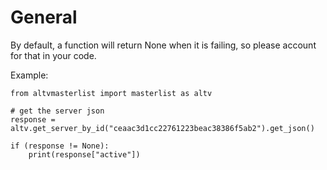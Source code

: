 # General

By default, a function will return None when it is failing, so please account for that in your code.

Example:
```
from altvmasterlist import masterlist as altv

# get the server json
response = altv.get_server_by_id("ceaac3d1cc22761223beac38386f5ab2").get_json()

if (response != None):
    print(response["active"])
```